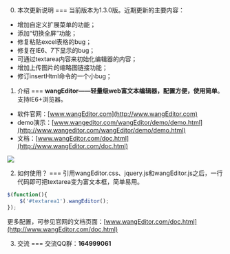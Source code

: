 0. 本次更新说明
===
当前版本为1.3.0版。近期更新的主要内容：<br/>
* 增加自定义扩展菜单的功能；
* 添加“切换全屏”功能；
* 修复粘贴excel表格的bug；
* 修复在IE6、7下显示的bug；
* 可通过textarea内容来初始化编辑器的内容；
* 增加上传图片的缩略图链接功能；
* 修订insertHtml命令的一个小bug；

1. 介绍
===
<b>wangEditor——轻量级web富文本编辑器，配置方便，使用简单</b>。支持IE6+浏览器。<br/>

* 软件官网：[www.wangEditor.com](http://www.wangEditor.com)
* demo演示：[www.wangeditor.com/wangEditor/demo/demo.html](http://www.wangeditor.com/wangEditor/demo/demo.html)
* 文档：[www.wangEditor.com/doc.html](http://www.wangEditor.com/doc.html)

![](http://images0.cnblogs.com/blog2015/138012/201506/251724492835253.png)

2. 如何使用？
===
引用wangEditor.css、jquery.js和wangEditor.js之后，一行代码即可把textarea变为富文本框，简单易用。
```javascript
$(function(){
	$('#textarea1').wangEditor();
});
```
更多配置，可参见官网的文档页面：[www.wangEditor.com/doc.html](http://www.wangEditor.com/doc.html)

3. 交流
===
交流QQ群：<b>164999061</b> 
